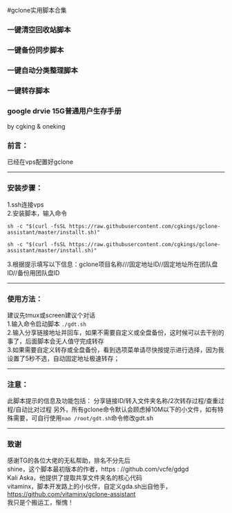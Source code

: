#gclone实用脚本合集

### 一键清空回收站脚本<br>
### 一键备份同步脚本<br>
### 一键自动分类整理脚本<br>
### 一键转存脚本<br>
### google drvie 15G普通用户生存手册<br>
by cgking & oneking

### 前言：
已经在vps配置好gclone<hr />
### 安装步骤：
1.ssh连接vps<br>
2.安装脚本，输入命令<br>
```
sh -c "$(curl -fsSL https://raw.githubusercontent.com/cgkings/gclone-assistant/master/installt.sh)"

sh -c "$(curl -fsSL https://raw.githubusercontent.com/cgkings/gclone-assistant/master/install.sh)"
```
3.根据提示填写以下信息：gclone项目名称///固定地址ID//固定地址所在团队盘ID//备份用团队盘ID <hr />
### 使用方法：
建议先tmux或screen建议个对话 <br>
1.输入命令启动脚本 `./gdt.sh` <br>
2.输入分享链接地址并回车，如果不需要自定义或全盘备份，这时候可以去干别的事了，后面脚本会无人值守完成转存 <br>
3.如果需要自定义转存或全盘备份，看到选项菜单请尽快按提示进行选择，因为我设置了5秒不选，自动固定地址极速转存； <hr />
### 注意：
此脚本提示的信息及功能包括：
分享链接ID/转入文件夹名称/2次转存过程/查重过程/自动比对过程
另外，所有gclone命令默认会顾虑掉10M以下的小文件，如有特殊需要，可自行使用`nao /root/gdt.sh`命令修改gdt.sh <hr />
### 致谢
感谢TG的各位大佬的无私帮助，排名不分先后<br>
shine，这个脚本最初版本的作者，https : //github.com/vcfe/gdgd<br>
Kali Aska，他提供了提取共享文件夹名的核心代码<br>
vitaminx，脚本开发路上的小伙伴，自定义gda.sh出自他手，https://github.com/vitaminx/gclone-assistant<br>
我只是个搬运工，惭愧！
